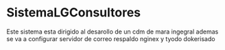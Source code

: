 # SistemaLGConsultores
Este sistema esta dirigido al desarollo de un cdm de mara ingegral ademas se va a configurar servidor de correo respaldo  nginex y tyodo dokerisado
